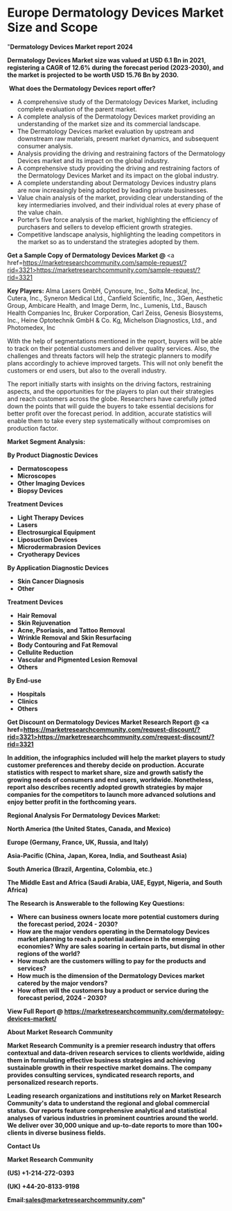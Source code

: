 # Europe Dermatology Devices Market Size and Scope 
"<strong>Dermatology Devices Market report 2024</strong>

<strong>Dermatology Devices Market size was valued at USD 6.1 Bn in 2021, registering a CAGR of 12.6% during the forecast period (2023-2030), and the market is projected to be worth USD 15.76 Bn by 2030.</strong>

 <strong><b>What does the Dermatology Devices report offer?</b></strong>
<ul>
  <li>A comprehensive study of the Dermatology Devices Market, including complete evaluation of the parent market.</li>
  <li>A complete analysis of the Dermatology Devices market providing an understanding of the market size and its commercial landscape.</li>
  <li>The Dermatology Devices market evaluation by upstream and downstream raw materials, present market dynamics, and subsequent consumer analysis.</li>
  <li>Analysis providing the driving and restraining factors of the Dermatology Devices market and its impact on the global industry.</li>
  <li>A comprehensive study providing the driving and restraining factors of the Dermatology Devices Market and its impact on the global industry.</li>
  <li>A complete understanding about Dermatology Devices industry plans are now increasingly being adopted by leading private businesses.</li>
  <li>Value chain analysis of the market, providing clear understanding of the key intermediaries involved, and their individual roles at every phase of the value chain.</li>
  <li>Porter’s five force analysis of the market, highlighting the efficiency of purchasers and sellers to develop efficient growth strategies.</li>
  <li>Competitive landscape analysis, highlighting the leading competitors in the market so as to understand the strategies adopted by them.</li>
</ul>

<strong>Get a Sample Copy of Dermatology Devices Market @ </strong><a href=https://marketresearchcommunity.com/sample-request/?rid=3321><u>https://marketresearchcommunity.com/sample-request/?rid=3321</u></a>

<strong>Key Players:</strong> 
Alma Lasers GmbH, Cynosure, Inc., Solta Medical, Inc., Cutera, Inc., Syneron Medical Ltd., Canfield Scientific, Inc., 3Gen, Aesthetic Group, Ambicare Health, and Image Derm, Inc., Lumenis, Ltd., Bausch Health Companies Inc, Bruker Corporation, Carl Zeiss, Genesis Biosystems, Inc., Heine Optotechnik GmbH &amp; Co. Kg, Michelson Diagnostics, Ltd., and Photomedex, Inc

With the help of segmentations mentioned in the report, buyers will be able to track on their potential customers and deliver quality services. Also, the challenges and threats factors will help the strategic planners to modify plans accordingly to achieve improved targets. This will not only benefit the customers or end users, but also to the overall industry.

The report initially starts with insights on the driving factors, restraining aspects, and the opportunities for the players to plan out their strategies and reach customers across the globe. Researchers have carefully jotted down the points that will guide the buyers to take essential decisions for better profit over the forecast period. In addition, accurate statistics will enable them to take every step systematically without compromises on production factor.

<strong>Market Segment Analysis:</strong>


<strong><strong>By Product </strong></h4>
Diagnostic Devices
<ul>
 	<li>Dermatoscopess</li>
 	<li>Microscopes</li>
 	<li>Other Imaging Devices</li>
 	<li>Biopsy Devices</li>
</ul>
Treatment Devices
<ul>
 	<li>Light Therapy Devices</li>
 	<li>Lasers</li>
 	<li>Electrosurgical Equipment</li>
 	<li>Liposuction Devices</li>
 	<li>Microdermabrasion Devices</li>
 	<li>Cryotherapy Devices</li>
</ul>
<strong><strong>By Application </strong></h4>
Diagnostic Devices
<ul>
 	<li>Skin Cancer Diagnosis</li>
 	<li>Other</li>
</ul>
Treatment Devices
<ul>
 	<li>Hair Removal</li>
 	<li>Skin Rejuvenation</li>
 	<li>Acne, Psoriasis, and Tattoo Removal</li>
 	<li>Wrinkle Removal and Skin Resurfacing</li>
 	<li>Body Contouring and Fat Removal</li>
 	<li>Cellulite Reduction</li>
 	<li>Vascular and Pigmented Lesion Removal</li>
 	<li>Others</li>
</ul>
<strong><strong>By End-use</strong></h4>
<ul>
 	<li>Hospitals</li>
 	<li>Clinics</li>
 	<li>Others</li>
</ul>

<strong>Get Discount on Dermatology Devices Market Research Report @ </b></strong><a href=https://marketresearchcommunity.com/request-discount/?rid=3321><u>https://marketresearchcommunity.com/request-discount/?rid=3321</u></a>

In addition, the infographics included will help the market players to study customer preferences and thereby decide on production. Accurate statistics with respect to market share, size and growth satisfy the growing needs of consumers and end users, worldwide. Nonetheless, report also describes recently adopted growth strategies by major companies for the competitors to launch more advanced solutions and enjoy better profit in the forthcoming years.

<strong>Regional Analysis For Dermatology Devices Market:</strong>

<strong>North America</strong> (the United States, Canada, and Mexico)

<strong>Europe</strong> (Germany, France, UK, Russia, and Italy)

<strong>Asia-Pacific</strong> (China, Japan, Korea, India, and Southeast Asia)

<strong>South America</strong> (Brazil, Argentina, Colombia, etc.)

<strong>The Middle East and Africa</strong> (Saudi Arabia, UAE, Egypt, Nigeria, and South Africa)

<strong>The Research is Answerable to the following Key Questions:</strong>
<ul>
 	<li>Where can business owners locate more potential customers during the forecast period, 2024 - 2030?</li>
 	<li>How are the major vendors operating in the Dermatology Devices market planning to reach a potential audience in the emerging economies? Why are sales soaring in certain parts, but dismal in other regions of the world?</li>
 	<li>How much are the customers willing to pay for the products and services?</li>
 	<li>How much is the dimension of the Dermatology Devices market catered by the major vendors?</li>
 	<li>How often will the customers buy a product or service during the forecast period, 2024 - 2030?</li>
</ul>

<strong>View Full Report @</strong> <a href=https://marketresearchcommunity.com/dermatology-devices-market/>https://marketresearchcommunity.com/dermatology-devices-market/</a>

<strong>About Market Research Community</strong>

Market Research Community is a premier research industry that offers contextual and data-driven research services to clients worldwide, aiding them in formulating effective business strategies and achieving sustainable growth in their respective market domains. The company provides consulting services, syndicated research reports, and personalized research reports.

Leading research organizations and institutions rely on Market Research Community's data to understand the regional and global commercial status. Our reports feature comprehensive analytical and statistical analyses of various industries in prominent countries around the world. We deliver over 30,000 unique and up-to-date reports to more than 100+ clients in diverse business fields.

<strong>Contact Us</strong>

<strong>Market Research Community</strong>

(US) +1-214-272-0393

(UK) +44-20-8133-9198

<strong>Email:</strong>sales@marketresearchcommunity.com"
